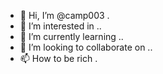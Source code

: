 - 👋 Hi, I’m @camp003 .
- 👀 I’m interested in ..
- 🌱 I’m currently learning ..
- 💞️ I’m looking to collaborate on ..
- 📫 How to be rich .

<!---
camp003/camp003 is a ✨ special ✨ repository because its `README.md` (this file) appears on your GitHub profile.
You can click the Preview link to take a look at your changes.
--->
